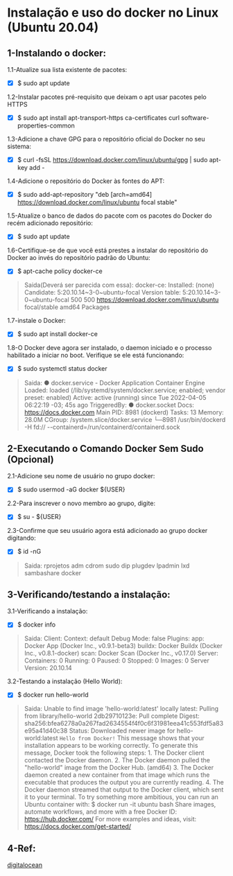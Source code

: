 # Instalação e uso do docker no Linux (Ubuntu 20.04)

## 1-Instalando o docker:

1.1-Atualize sua lista existente de pacotes:
- [x] \$ sudo apt update
  
1.2-Instalar pacotes pré-requisito que deixam o apt usar pacotes pelo HTTPS
- [x] \$ sudo apt install apt-transport-https ca-certificates curl software-properties-common

1.3-Adicione a chave GPG para o repositório oficial do Docker no seu sistema:
- [x] \$ curl -fsSL https://download.docker.com/linux/ubuntu/gpg | sudo apt-key add -

1.4-Adicione o repositório do Docker às fontes do APT:
- [x] \$ sudo add-apt-repository "deb [arch=amd64] https://download.docker.com/linux/ubuntu focal stable"

1.5-Atualize o banco de dados do pacote com os pacotes do Docker do recém adicionado repositório:
- [x] \$ sudo apt update

1.6-Certifique-se de que você está prestes a instalar do repositório do Docker ao invés do repositório padrão do Ubuntu:
- [x] \$ apt-cache policy docker-ce

> Saida(Deverá ser parecida com essa):
docker-ce:
  Installed: (none)
  Candidate: 5:20.10.14~3-0~ubuntu-focal
  Version table:
     5:20.10.14~3-0~ubuntu-focal 500
        500 https://download.docker.com/linux/ubuntu focal/stable amd64 Packages

1.7-instale o Docker:
- [x] \$ sudo apt install docker-ce

1.8-O Docker deve agora ser instalado, o daemon iniciado e o processo habilitado a iniciar no boot. Verifique se ele está funcionando:
- [x] $ sudo systemctl status docker

>Saida:
● docker.service - Docker Application Container Engine
     Loaded: loaded (/lib/systemd/system/docker.service; enabled; vendor preset: enabled)
     Active: active (running) since Tue 2022-04-05 06:22:19 -03; 45s ago
TriggeredBy: ● docker.socket
       Docs: https://docs.docker.com
   Main PID: 8981 (dockerd)
      Tasks: 13
     Memory: 28.0M
     CGroup: /system.slice/docker.service
             └─8981 /usr/bin/dockerd -H fd:// --containerd=/run/containerd/containerd.sock


## 2-Executando o Comando Docker Sem Sudo (Opcional)


2.1-Adicione seu nome de usuário no grupo docker:
- [x] \$ sudo usermod -aG docker ${USER}

2.2-Para inscrever o novo membro ao grupo, digite:
- [x] \$ su - ${USER}

2.3-Confirme que seu usuário agora está adicionado ao grupo docker digitando:
- [x] \$ id -nG

> Saida:
rprojetos adm cdrom sudo dip plugdev lpadmin lxd sambashare docker

## 3-Verificando/testando a instalação:

3.1-Verificando a instalação:
- [x] \$ docker info

>Saida:
Client:
 Context:    default
 Debug Mode: false
 Plugins:
  app: Docker App (Docker Inc., v0.9.1-beta3)
  buildx: Docker Buildx (Docker Inc., v0.8.1-docker)
  scan: Docker Scan (Docker Inc., v0.17.0)
Server:
 Containers: 0
  Running: 0
  Paused: 0
  Stopped: 0
 Images: 0
 Server Version: 20.10.14

3.2-Testando a instalação (Hello World):
- [x] \$ docker run hello-world

>Saida:
    Unable to find image 'hello-world:latest' locally
    latest: Pulling from library/hello-world
    2db29710123e: Pull complete 
    Digest: sha256:bfea6278a0a267fad2634554f4f0c6f31981eea41c553fdf5a83e95a41d40c38
    Status: Downloaded newer image for hello-world:latest
    `Hello from Docker!`
    This message shows that your installation appears to be working correctly.
    To generate this message, Docker took the following steps:
    1. The Docker client contacted the Docker daemon.
    2. The Docker daemon pulled the "hello-world" image from the Docker Hub.
        (amd64)
    3. The Docker daemon created a new container from that image which runs the
        executable that produces the output you are currently reading.
    4. The Docker daemon streamed that output to the Docker client, which sent it
        to your terminal.
    To try something more ambitious, you can run an Ubuntu container with:
    $ docker run -it ubuntu bash
    Share images, automate workflows, and more with a free Docker ID:
    https://hub.docker.com/
    For more examples and ideas, visit:
    https://docs.docker.com/get-started/

## 4-Ref:
[digitalocean](https://www.digitalocean.com/community/tutorials/how-to-install-and-use-docker-on-ubuntu-20-04-pt)